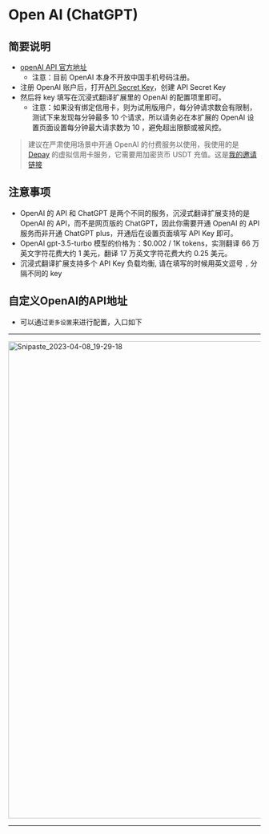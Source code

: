 # Open AI (ChatGPT)

## 简要说明

- [openAI API 官方地址](https://openai.com/api/)
  - 注意：目前 OpenAI 本身不开放中国手机号码注册。
- 注册 OpenAI 账户后，打开[API Secret Key](https://platform.openai.com/account/api-keys)，创建 API Secret Key
- 然后将 key 填写在沉浸式翻译扩展里的 OpenAI 的配置项里即可。
  - 注意：如果没有绑定信用卡，则为试用版用户，每分钟请求数会有限制，测试下来发现每分钟最多 10 个请求，所以请务必在本扩展的 OpenAI 设置页面设置每分钟最大请求数为 10 ，避免超出限额或被风控。

> 建议在严肃使用场景中开通 OpenAI 的付费服务以使用，我使用的是 [Depay](https://depay.depay.one/web-app/register-h5?invitCode=551729&lang=zh-cn) 的虚拟信用卡服务，它需要用加密货币 USDT 充值。这是[我的邀请链接](https://depay.depay.one/web-app/register-h5?invitCode=551729&lang=zh-cn)

## 注意事项

- OpenAI 的 API 和 ChatGPT 是两个不同的服务，沉浸式翻译扩展支持的是 OpenAI 的 API，而不是网页版的 ChatGPT，因此你需要开通 OpenAI 的 API 服务而非开通 ChatGPT plus，开通后在设置页面填写 API Key 即可。
- OpenAI gpt-3.5-turbo 模型的价格为：$0.002 / 1K tokens，实测翻译 66 万英文字符花费大约 1 美元，翻译 17 万英文字符花费大约 0.25 美元。
- 沉浸式翻译扩展支持多个 API Key 负载均衡, 请在填写的时候用英文逗号 `,` 分隔不同的 key

## 自定义OpenAI的API地址

- 可以通过`更多设置`来进行配置，入口如下

--- 

<img width="951" alt="Snipaste_2023-04-08_19-29-18" src="https://user-images.githubusercontent.com/5794691/230718739-ff661ce3-04af-4391-8efc-9a5a1c8374b0.png">

---



<!--

## 自助开通 OpenAI 账户

> Signup is currently unavailable, please try again later.

1. 使用在线接码平台购买一个虚拟手机号码（比如印尼的），接码平台可以选择 sms-activate（支持支付宝，最低充值金额 2 美元，但是平台比较稳定，以后可以一直用下去） （[这是我的邀请链接](https://sms-activate.org/?ref=6345728)），或者选择其他类似的接码平台也可以。
2. 注册好接码平台后，先充值一个最低金额，然后可以选择服务【openAI】，然后选择一个印尼号码（最便宜）
3. 记得打开全局模式，建议美国或日本 IP，打开[OpenAI](https://platform.openai.com/account/api-keys://openai.com/),点击 Sign Up
4.

地址可以用这个美国地址生成器,俄勒冈州(免税)地址生成器 – 美国地址生成器 – [美国身份生成器](https://www.meiguodizhi.com/usa-address/oregon)

- 注册成功后，建议绑定信用卡，因为试用账户的每分钟最多只能发 10 个请求，而绑定了信用卡的用户，每分钟最多可以发 3500 个请求。
- 同样，OpenAI 信用卡目前也不支持国内发行的任何外币/双币信用卡。国内用户可以使用虚拟信用卡进行绑定。

-->
